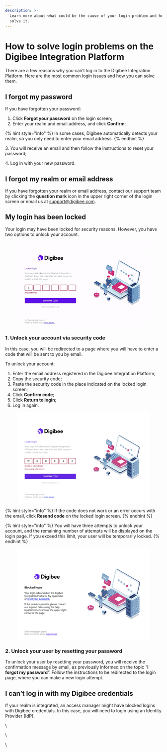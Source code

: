 ```yaml
---
description: >-
  Learn more about what could be the cause of your login problem and how to
  solve it.
---
```


# How to solve login problems on the Digibee Integration Platform

There are a few reasons why you can’t log in to the Digibee Integration Platform. Here are the most common login issues and how you can solve them.

## I forgot my password

If you have forgotten your password:

1. Click **Forgot your password** on the login screen;
2. Enter your realm and email address, and click **Confirm**;

{% hint style="info" %}
In some cases, Digibee automatically detects your realm, so you only need to enter your email address.
{% endhint %}

3\. You will receive an email and then follow the instructions to reset your password;

4\. Log in with your new password.

## I forgot my realm or email address

If you have forgotten your realm or email address, contact our support team by clicking the **question mark** icon in the upper right corner of the login screen or email us at support@digibee.com.

## My login has been locked

Your login may have been locked for security reasons. However, you have two options to unlock your account.



<figure><img src="../../../.gitbook/assets/unlock-login-en.gif" alt=""><figcaption></figcaption></figure>

### 1. Unlock your account via security code

In this case, you will be redirected to a page where you will have to enter a code that will be sent to you by email.

To unlock your account:

1. Enter the email address registered in the Digibee Integration Platform;
2. Copy the security code;
3. Paste the security code in the place indicated on the locked login screen;
4. Click **Confirm code**;
5. Click **Return to login**;
6. Log in again.

<figure><img src="../../../.gitbook/assets/image (29) (1).png" alt=""><figcaption></figcaption></figure>

{% hint style="info" %}
If the code does not work or an error occurs with the email, click **Resend code** on the locked login screen.
{% endhint %}

{% hint style="info" %}
You will have three attempts to unlock your account, and the remaining number of attempts will be displayed on the login page. If you exceed this limit, your user will be temporarily locked.
{% endhint %}

<figure><img src="../../../.gitbook/assets/image (30) (1).png" alt=""><figcaption></figcaption></figure>

### 2. Unlock your user by resetting your password

To unlock your user by resetting your password, you will receive the confirmation message by email, as previously informed on the topic “**I forgot my password**”. Follow the instructions to be redirected to the login page, where you can make a new login attempt.

## I can’t log in with my Digibee credentials

If your realm is integrated, an access manager might have blocked logins with Digibee credentials. In this case, you will need to login using an Identity Provider (IdP).

\


\


\
